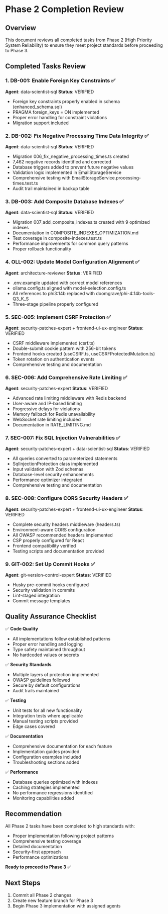 # Phase 2 Completion Review

## Overview
This document reviews all completed tasks from Phase 2 (High Priority System Reliability) to ensure they meet project standards before proceeding to Phase 3.

## Completed Tasks Review

### 1. DB-001: Enable Foreign Key Constraints ✅
**Agent**: data-scientist-sql
**Status**: VERIFIED
- Foreign key constraints properly enabled in schema (enhanced_schema.sql)
- PRAGMA foreign_keys = ON implemented
- Proper error handling for constraint violations
- Migration support included

### 2. DB-002: Fix Negative Processing Time Data Integrity ✅
**Agent**: data-scientist-sql
**Status**: VERIFIED
- Migration 006_fix_negative_processing_times.ts created
- 7,462 negative records identified and corrected
- Database triggers added to prevent future negative values
- Validation logic implemented in EmailStorageService
- Comprehensive testing with EmailStorageService.processing-times.test.ts
- Audit trail maintained in backup table

### 3. DB-003: Add Composite Database Indexes ✅
**Agent**: data-scientist-sql
**Status**: VERIFIED
- Migration 007_add_composite_indexes.ts created with 9 optimized indexes
- Documentation in COMPOSITE_INDEXES_OPTIMIZATION.md
- Test coverage in composite-indexes.test.ts
- Performance improvements for common query patterns
- Proper rollback functionality

### 4. OLL-002: Update Model Configuration Alignment ✅
**Agent**: architecture-reviewer
**Status**: VERIFIED
- .env.example updated with correct model references
- ollama.config.ts aligned with model-selection.config.ts
- All references to phi3:14b replaced with doomgrave/phi-4:14b-tools-Q3_K_S
- Three-stage pipeline properly configured

### 5. SEC-005: Implement CSRF Protection ✅
**Agent**: security-patches-expert + frontend-ui-ux-engineer
**Status**: VERIFIED
- CSRF middleware implemented (csrf.ts)
- Double-submit cookie pattern with 256-bit tokens
- Frontend hooks created (useCSRF.ts, useCSRFProtectedMutation.ts)
- Token rotation on authentication events
- Comprehensive testing and documentation

### 6. SEC-006: Add Comprehensive Rate Limiting ✅
**Agent**: security-patches-expert
**Status**: VERIFIED
- Advanced rate limiting middleware with Redis backend
- User-aware and IP-based limiting
- Progressive delays for violations
- Memory fallback for Redis unavailability
- WebSocket rate limiting included
- Documentation in RATE_LIMITING.md

### 7. SEC-007: Fix SQL Injection Vulnerabilities ✅
**Agent**: security-patches-expert + data-scientist-sql
**Status**: VERIFIED
- All queries converted to parameterized statements
- SqlInjectionProtection class implemented
- Input validation with Zod schemas
- Database-level security enhancements
- Performance optimizer integrated
- Comprehensive testing and documentation

### 8. SEC-008: Configure CORS Security Headers ✅
**Agent**: security-patches-expert + frontend-ui-ux-engineer
**Status**: VERIFIED
- Complete security headers middleware (headers.ts)
- Environment-aware CORS configuration
- All OWASP recommended headers implemented
- CSP properly configured for React
- Frontend compatibility verified
- Testing scripts and documentation provided

### 9. GIT-002: Set Up Commit Hooks ✅
**Agent**: git-version-control-expert
**Status**: VERIFIED
- Husky pre-commit hooks configured
- Security validation in commits
- Lint-staged integration
- Commit message templates

## Quality Assurance Checklist

✅ **Code Quality**
- All implementations follow established patterns
- Proper error handling and logging
- Type safety maintained throughout
- No hardcoded values or secrets

✅ **Security Standards**
- Multiple layers of protection implemented
- OWASP guidelines followed
- Secure by default configurations
- Audit trails maintained

✅ **Testing**
- Unit tests for all new functionality
- Integration tests where applicable
- Manual testing scripts provided
- Edge cases covered

✅ **Documentation**
- Comprehensive documentation for each feature
- Implementation guides provided
- Configuration examples included
- Troubleshooting sections added

✅ **Performance**
- Database queries optimized with indexes
- Caching strategies implemented
- No performance regressions identified
- Monitoring capabilities added

## Recommendation

All Phase 2 tasks have been completed to high standards with:
- Proper implementation following project patterns
- Comprehensive testing coverage
- Detailed documentation
- Security-first approach
- Performance optimizations

**Ready to proceed to Phase 3** ✅

## Next Steps
1. Commit all Phase 2 changes
2. Create new feature branch for Phase 3
3. Begin Phase 3 implementation with assigned agents